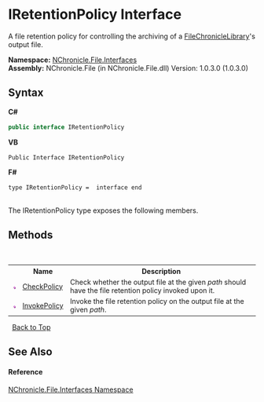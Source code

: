 # IRetentionPolicy Interface
 

A file retention policy for controlling the archiving of a <a href="T_NChronicle_File_FileChronicleLibrary.md">FileChronicleLibrary</a>'s output file.

**Namespace:**&nbsp;<a href="N_NChronicle_File_Interfaces.md">NChronicle.File.Interfaces</a><br />**Assembly:**&nbsp;NChronicle.File (in NChronicle.File.dll) Version: 1.0.3.0 (1.0.3.0)

## Syntax

**C#**<br />
``` C#
public interface IRetentionPolicy
```

**VB**<br />
``` VB
Public Interface IRetentionPolicy
```

**F#**<br />
``` F#
type IRetentionPolicy =  interface end
```

<br />
The IRetentionPolicy type exposes the following members.


## Methods
&nbsp;<table><tr><th></th><th>Name</th><th>Description</th></tr><tr><td>![Public method](media/pubmethod.gif "Public method")</td><td><a href="M_NChronicle_File_Interfaces_IRetentionPolicy_CheckPolicy.md">CheckPolicy</a></td><td>
Check whether the output file at the given *path* should have the file retention policy invoked upon it.</td></tr><tr><td>![Public method](media/pubmethod.gif "Public method")</td><td><a href="M_NChronicle_File_Interfaces_IRetentionPolicy_InvokePolicy.md">InvokePolicy</a></td><td>
Invoke the file retention policy on the output file at the given *path*.</td></tr></table>&nbsp;
<a href="#iretentionpolicy-interface">Back to Top</a>

## See Also


#### Reference
<a href="N_NChronicle_File_Interfaces.md">NChronicle.File.Interfaces Namespace</a><br />
